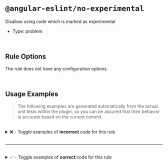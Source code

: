 <!--

  DO NOT EDIT.

  This markdown file was autogenerated using a mixture of the following files as the source of truth for its data:
  - ../../src/rules/no-experimental.ts
  - ../../tests/rules/no-experimental/cases.ts

  In order to update this file, it is therefore those files which need to be updated, as well as potentially the generator script:
  - ../../../../tools/scripts/generate-rule-docs.ts

-->

<br>

# `@angular-eslint/no-experimental`

Disallow using code which is marked as experimental

- Type: problem

<br>

## Rule Options

The rule does not have any configuration options.

<br>

## Usage Examples

> The following examples are generated automatically from the actual unit tests within the plugin, so you can be assured that their behavior is accurate based on the current commit.

<br>

<details>
<summary>❌ - Toggle examples of <strong>incorrect</strong> code for this rule</summary>

<br>

#### Default Config

```json
{
  "rules": {
    "@angular-eslint/no-experimental": [
      "error"
    ]
  }
}
```

<br>

#### ❌ Invalid Code

```ts
/** @experimental */
interface Test {};
const test: Test = {};
            ~~~~
```

<br>

---

<br>

#### Default Config

```json
{
  "rules": {
    "@angular-eslint/no-experimental": [
      "error"
    ]
  }
}
```

<br>

#### ❌ Invalid Code

```ts
/** @experimental */
interface Test {};
Partial<Test>;
        ~~~~
```

<br>

---

<br>

#### Default Config

```json
{
  "rules": {
    "@angular-eslint/no-experimental": [
      "error"
    ]
  }
}
```

<br>

#### ❌ Invalid Code

```ts
interface Test {
  good?: () => void;
  /** @experimental */
  bad?: () => void;
};
const test: Test = {};
test.bad();
     ~~~
```

<br>

---

<br>

#### Default Config

```json
{
  "rules": {
    "@angular-eslint/no-experimental": [
      "error"
    ]
  }
}
```

<br>

#### ❌ Invalid Code

```ts
interface Test {
  good?: string;
  /** @experimental */
  bad?: string;
};
const test: Test = {};
if (test.good || test.bad) return;
                      ~~~
```

<br>

---

<br>

#### Default Config

```json
{
  "rules": {
    "@angular-eslint/no-experimental": [
      "error"
    ]
  }
}
```

<br>

#### ❌ Invalid Code

```ts
const test = {
  /** @experimental */
  a: {
    b: {
      c: () => {},
    },
  },
};
const value = test.a.b.c();
                   ~
```

<br>

---

<br>

#### Default Config

```json
{
  "rules": {
    "@angular-eslint/no-experimental": [
      "error"
    ]
  }
}
```

<br>

#### ❌ Invalid Code

```ts
/** @experimental */
class Test {}
const test: Test = {};
            ~~~~
```

<br>

---

<br>

#### Default Config

```json
{
  "rules": {
    "@angular-eslint/no-experimental": [
      "error"
    ]
  }
}
```

<br>

#### ❌ Invalid Code

```ts
/** @experimental */
class Test {}

const test = new Test();
                 ~~~~
```

<br>

---

<br>

#### Default Config

```json
{
  "rules": {
    "@angular-eslint/no-experimental": [
      "error"
    ]
  }
}
```

<br>

#### ❌ Invalid Code

```ts
class Test {
  /** @publicApi */
  good?: string;
  /** @experimental */
  bad?: string;
}

const test = new Test();
test.good = 'good';
test.bad = 'bad';
     ~~~
```

<br>

---

<br>

#### Default Config

```json
{
  "rules": {
    "@angular-eslint/no-experimental": [
      "error"
    ]
  }
}
```

<br>

#### ❌ Invalid Code

```ts
class Test {
  /** @experimental */
  func() {}
}

const test = new Test();
test.func();
     ~~~~
```

<br>

---

<br>

#### Default Config

```json
{
  "rules": {
    "@angular-eslint/no-experimental": [
      "error"
    ]
  }
}
```

<br>

#### ❌ Invalid Code

```ts
class Test {
  good?: string;
  /** @experimental */
  bad?: string;
}
const test = new Test();
if (test.good || test.bad) return;
                      ~~~
```

<br>

---

<br>

#### Default Config

```json
{
  "rules": {
    "@angular-eslint/no-experimental": [
      "error"
    ]
  }
}
```

<br>

#### ❌ Invalid Code

```ts
class Test {
  good?: string;
  /** @experimental */
  bad?: string;
}
const { good, bad } = new Test();
              ~~~
```

<br>

---

<br>

#### Default Config

```json
{
  "rules": {
    "@angular-eslint/no-experimental": [
      "error"
    ]
  }
}
```

<br>

#### ❌ Invalid Code

```ts
class Test {
  good() {}
  /** @experimental */
  bad() {}
}
const test = new Test();
test.good();
test.bad();
     ~~~
```

<br>

---

<br>

#### Default Config

```json
{
  "rules": {
    "@angular-eslint/no-experimental": [
      "error"
    ]
  }
}
```

<br>

#### ❌ Invalid Code

```ts
/** @experimental */
const Test = class {};
new Test();
    ~~~~
```

<br>

---

<br>

#### Default Config

```json
{
  "rules": {
    "@angular-eslint/no-experimental": [
      "error"
    ]
  }
}
```

<br>

#### ❌ Invalid Code

```ts
/** @experimental */
type Test = 'a' | 'b';
const test: Test = 'a';
            ~~~~
```

<br>

---

<br>

#### Default Config

```json
{
  "rules": {
    "@angular-eslint/no-experimental": [
      "error"
    ]
  }
}
```

<br>

#### ❌ Invalid Code

```ts
/** @experimental */
function test() {}
test();
~~~~
```

<br>

---

<br>

#### Default Config

```json
{
  "rules": {
    "@angular-eslint/no-experimental": [
      "error"
    ]
  }
}
```

<br>

#### ❌ Invalid Code

```ts
/** @experimental */
const test = () => {}
test();
~~~~
```

<br>

---

<br>

#### Default Config

```json
{
  "rules": {
    "@angular-eslint/no-experimental": [
      "error"
    ]
  }
}
```

<br>

#### ❌ Invalid Code

```ts
/** @experimental */
function test(param = '') {}
test();
~~~~
```

<br>

---

<br>

#### Default Config

```json
{
  "rules": {
    "@angular-eslint/no-experimental": [
      "error"
    ]
  }
}
```

<br>

#### ❌ Invalid Code

```ts
/** @experimental */
function test(param = ''): any {}
test()?.a()?.b();
~~~~
```

<br>

---

<br>

#### Default Config

```json
{
  "rules": {
    "@angular-eslint/no-experimental": [
      "error"
    ]
  }
}
```

<br>

#### ❌ Invalid Code

```ts
/** @experimental @deprecated */
const test = 'test';
const myString = test + '-suffix';
                 ~~~~
```

<br>

---

<br>

#### Default Config

```json
{
  "rules": {
    "@angular-eslint/no-experimental": [
      "error"
    ]
  }
}
```

<br>

#### ❌ Invalid Code

```ts
/** @experimental */
let test = [];
for (const value of test) {}
                    ~~~~
```

<br>

---

<br>

#### Default Config

```json
{
  "rules": {
    "@angular-eslint/no-experimental": [
      "error"
    ]
  }
}
```

<br>

#### ❌ Invalid Code

```ts
/** @experimental */
var test = true;
const value = test ? 'yes' : 'no';
              ~~~~
```

<br>

---

<br>

#### Default Config

```json
{
  "rules": {
    "@angular-eslint/no-experimental": [
      "error"
    ]
  }
}
```

<br>

#### ❌ Invalid Code

```ts
/** @experimental */
const test = 'test';
const another = test;
                ~~~~
```

<br>

---

<br>

#### Default Config

```json
{
  "rules": {
    "@angular-eslint/no-experimental": [
      "error"
    ]
  }
}
```

<br>

#### ❌ Invalid Code

```ts
/** @experimental */
const test = 'test';
console.log(test);
            ~~~~
```

<br>

---

<br>

#### Default Config

```json
{
  "rules": {
    "@angular-eslint/no-experimental": [
      "error"
    ]
  }
}
```

<br>

#### ❌ Invalid Code

```ts
/** @experimental */
const test = { a: { b: {} } };
test.a.b;
~~~~
```

<br>

---

<br>

#### Default Config

```json
{
  "rules": {
    "@angular-eslint/no-experimental": [
      "error"
    ]
  }
}
```

<br>

#### ❌ Invalid Code

```ts
/** @experimental */
const test = {};
const result = { ...test };
                    ~~~~
```

<br>

---

<br>

#### Default Config

```json
{
  "rules": {
    "@angular-eslint/no-experimental": [
      "error"
    ]
  }
}
```

<br>

#### ❌ Invalid Code

```ts
/** @experimental */
const test = [];
const result = [ ...test ];
                    ~~~~
```

<br>

---

<br>

#### Default Config

```json
{
  "rules": {
    "@angular-eslint/no-experimental": [
      "error"
    ]
  }
}
```

<br>

#### ❌ Invalid Code

```ts
type A = () => {
  /** @experimental */
  b: string;
};
declare const a: A;

const { b } = a();
        ~
```

<br>

---

<br>

#### Default Config

```json
{
  "rules": {
    "@angular-eslint/no-experimental": [
      "error"
    ]
  }
}
```

<br>

#### ❌ Invalid Code

```ts
/** @experimental */
let test: number = 1;
const result = test++;
               ~~~~
```

<br>

---

<br>

#### Default Config

```json
{
  "rules": {
    "@angular-eslint/no-experimental": [
      "error"
    ]
  }
}
```

<br>

#### ❌ Invalid Code

```ts
/** @experimental */
let i = 0;
while(false) {
  i++;
  ~
}
```

<br>

---

<br>

#### Default Config

```json
{
  "rules": {
    "@angular-eslint/no-experimental": [
      "error"
    ]
  }
}
```

<br>

#### ❌ Invalid Code

```ts
/** @experimental */
const x = 1;

const { y = x } = {};
            ~
```

<br>

---

<br>

#### Default Config

```json
{
  "rules": {
    "@angular-eslint/no-experimental": [
      "error"
    ]
  }
}
```

<br>

#### ❌ Invalid Code

```ts
const test = {
  a: '',
  /** @experimental */
  b: '',
};
test.b;
     ~
```

<br>

---

<br>

#### Default Config

```json
{
  "rules": {
    "@angular-eslint/no-experimental": [
      "error"
    ]
  }
}
```

<br>

#### ❌ Invalid Code

```ts
/** @experimental */
async function test() {}

await test();
      ~~~~
```

<br>

---

<br>

#### Default Config

```json
{
  "rules": {
    "@angular-eslint/no-experimental": [
      "error"
    ]
  }
}
```

<br>

#### ❌ Invalid Code

```ts
/** @experimental */
const test = 'test';
const myString = `${test}-suffix`;
                    ~~~~
```

<br>

---

<br>

#### Default Config

```json
{
  "rules": {
    "@angular-eslint/no-experimental": [
      "error"
    ]
  }
}
```

<br>

#### ❌ Invalid Code

```ts
/** @experimental */
enum Test {
  member = 1,
}
Test.member;
~~~~
```

<br>

---

<br>

#### Default Config

```json
{
  "rules": {
    "@angular-eslint/no-experimental": [
      "error"
    ]
  }
}
```

<br>

#### ❌ Invalid Code

```ts
enum Test {
  member1 = 1,
  /** @experimental */
  member2 = 2,
}
Test.member1;
Test.member2;
     ~~~~~~~
```

<br>

---

<br>

#### Default Config

```json
{
  "rules": {
    "@angular-eslint/no-experimental": [
      "error"
    ]
  }
}
```

<br>

#### ❌ Invalid Code

```ts
/** @experimental */
function $localize2(value: TemplateStringsArray) {
  return value;
}
const result = $localize2`Hello World!`;
               ~~~~~~~~~~
```

<br>

---

<br>

#### Default Config

```json
{
  "rules": {
    "@angular-eslint/no-experimental": [
      "error"
    ]
  }
}
```

<br>

#### ❌ Invalid Code

```ts
import { experimentalFunction } from './experimental';

experimentalFunction();
~~~~~~~~~~~~~~~~~~~~
```

<br>

---

<br>

#### Default Config

```json
{
  "rules": {
    "@angular-eslint/no-experimental": [
      "error"
    ]
  }
}
```

<br>

#### ❌ Invalid Code

```ts
import { experimentalFunction as alias } from './experimental';

alias();
~~~~~
```

<br>

---

<br>

#### Default Config

```json
{
  "rules": {
    "@angular-eslint/no-experimental": [
      "error"
    ]
  }
}
```

<br>

#### ❌ Invalid Code

```ts
import { ExperimentalClass } from './experimental';

const instance = new ExperimentalClass();
                     ~~~~~~~~~~~~~~~~~
```

</details>

<br>

---

<br>

<details>
<summary>✅ - Toggle examples of <strong>correct</strong> code for this rule</summary>

<br>

#### Default Config

```json
{
  "rules": {
    "@angular-eslint/no-experimental": [
      "error"
    ]
  }
}
```

<br>

#### ✅ Valid Code

```ts
/** Not experimental */
interface Test {
  /** @publicApi */
  a1: string;
  /** @experimental */
  a2: string;
};
const test: Test = {};
test.a1 = 'value';
```

<br>

---

<br>

#### Default Config

```json
{
  "rules": {
    "@angular-eslint/no-experimental": [
      "error"
    ]
  }
}
```

<br>

#### ✅ Valid Code

```ts
/** Not experimental */
class Test {
  /** @deprecated */
  a1: string;
  /** @experimental */
  a2: string;
}
const test = new Test();
test.a1 = 'value';
```

<br>

---

<br>

#### Default Config

```json
{
  "rules": {
    "@angular-eslint/no-experimental": [
      "error"
    ]
  }
}
```

<br>

#### ✅ Valid Code

```ts
/** Not experimental */
const test = {};
if (test) return;
```

<br>

---

<br>

#### Default Config

```json
{
  "rules": {
    "@angular-eslint/no-experimental": [
      "error"
    ]
  }
}
```

<br>

#### ✅ Valid Code

```ts
/** Not experimental */
function test() {}
test();
```

<br>

---

<br>

#### Default Config

```json
{
  "rules": {
    "@angular-eslint/no-experimental": [
      "error"
    ]
  }
}
```

<br>

#### ✅ Valid Code

```ts
/** @experimental */
declare module "some-module" {}
```

<br>

---

<br>

#### Default Config

```json
{
  "rules": {
    "@angular-eslint/no-experimental": [
      "error"
    ]
  }
}
```

<br>

#### ✅ Valid Code

```ts
import { regularFunction, experimentalFunction } from './experimental';

regularFunction();
```

<br>

---

<br>

#### Default Config

```json
{
  "rules": {
    "@angular-eslint/no-experimental": [
      "error"
    ]
  }
}
```

<br>

#### ✅ Valid Code

```ts
import { RegularClass, ExperimentalClass } from './experimental';

const instance = new RegularClass();
```

<br>

---

<br>

#### Default Config

```json
{
  "rules": {
    "@angular-eslint/no-experimental": [
      "error"
    ]
  }
}
```

<br>

#### ✅ Valid Code

```ts
import { experimentalFunction } from './experimental';

export { experimentalFunction as alias };
```

<br>

---

<br>

#### Default Config

```json
{
  "rules": {
    "@angular-eslint/no-experimental": [
      "error"
    ]
  }
}
```

<br>

#### ✅ Valid Code

```ts
export * from './experimental';
```

<br>

---

<br>

#### Default Config

```json
{
  "rules": {
    "@angular-eslint/no-experimental": [
      "error"
    ]
  }
}
```

<br>

#### ✅ Valid Code

```ts
/** @experimental */
declare function test(): void;
```

<br>

---

<br>

#### Default Config

```json
{
  "rules": {
    "@angular-eslint/no-experimental": [
      "error"
    ]
  }
}
```

<br>

#### ✅ Valid Code

```ts
/** @experimental */
declare const test: () => void;
```

</details>

<br>
